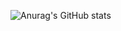 <!-- ## Hi there 👋 -->
![Anurag's GitHub stats](https://github-readme-stats.vercel.app/api?username=ItaloLopes&show_icons=true&theme=transparent)

<!--
**ItaloLopes/ItaloLopes** is a ✨ _special_ ✨ repository because its `README.md` (this file) appears on your GitHub profile.

Here are some ideas to get you started:

- 🔭 I’m currently working on ...
- 🌱 I’m currently learning ...
- 👯 I’m looking to collaborate on ...
- 🤔 I’m looking for help with ...
- 💬 Ask me about ...
- 📫 How to reach me: ...
- 😄 Pronouns: ...
- ⚡ Fun fact: ...
-->
